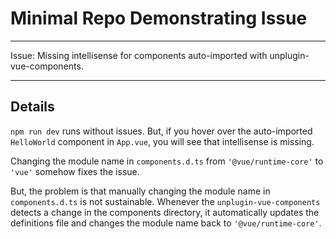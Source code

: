 # Minimal Repo Demonstrating Issue

---

Issue: Missing intellisense for components auto-imported with unplugin-vue-components.

---

## Details

`npm run dev` runs without issues. But, if you hover over the auto-imported `HelloWorld` component in
`App.vue`, you will see that intellisense is missing.

Changing the module name in `components.d.ts` from `'@vue/runtime-core'` to `'vue'` somehow fixes the issue.

But, the problem is that manually changing the module name in `components.d.ts` is not sustainable.
Whenever the `unplugin-vue-components` detects a change in the components directory, it automatically
updates the definitions file and changes the module name back to `'@vue/runtime-core'`.
